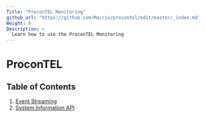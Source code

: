 ```yaml
---
Title: "ProconTEL Monitoring"
github_url: "https://github.com/Macrix/procontel/edit/master/_index.md"
Weight: 8
Description: >
  Learn how to use the ProconTEL Monitoring
---
```


# ProconTEL

## Table of Contents

1. [Event Streaming](Event&#32;streaming/)
2. [System Information API](SystemInformationAPI/)
